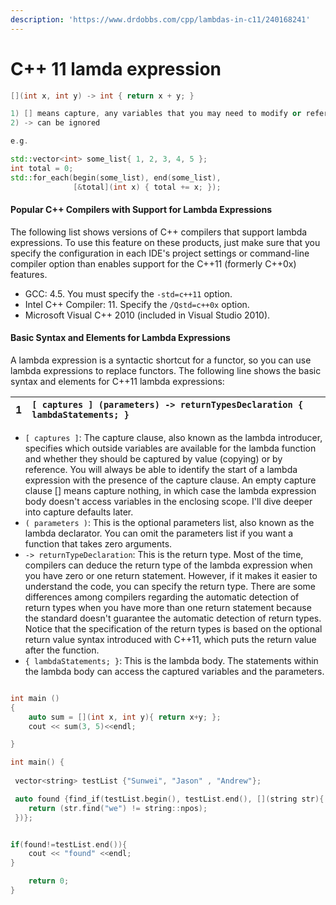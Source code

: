 ```yaml
---
description: 'https://www.drdobbs.com/cpp/lambdas-in-c11/240168241'
---
```


# C++ 11 lamda expression



```cpp
[](int x, int y) -> int { return x + y; }

1) [] means capture, any variables that you may need to modify or reference
2) -> can be ignored 

e.g. 

std::vector<int> some_list{ 1, 2, 3, 4, 5 };
int total = 0;
std::for_each(begin(some_list), end(some_list), 
              [&total](int x) {	total += x; });
```



#### Popular C++ Compilers with Support for Lambda Expressions

The following list shows versions of C++ compilers that support lambda expressions. To use this feature on these products, just make sure that you specify the configuration in each IDE's project settings or command-line compiler option than enables support for the C++11 \(formerly C++0x\) features.

* GCC: 4.5. You must specify the `-std=c++11` option.
* Intel C++ Compiler: 11. Specify the `/Qstd=c++0x` option.
* Microsoft Visual C++ 2010 \(included in Visual Studio 2010\).

#### Basic Syntax and Elements for Lambda Expressions

A lambda expression is a syntactic shortcut for a functor, so you can use lambda expressions to replace functors. The following line shows the basic syntax and elements for C++11 lambda expressions:

| 1 | **`[ captures ] (parameters) -> returnTypesDeclaration { lambdaStatements; }`** |
| :--- | :--- |


* `[ captures ]`: The capture clause, also known as the lambda introducer, specifies which outside variables are available for the lambda function and whether they should be captured by value \(copying\) or by reference. You will always be able to identify the start of a lambda expression with the presence of the capture clause. An empty capture clause \[\] means capture nothing, in which case the lambda expression body doesn't access variables in the enclosing scope. I'll dive deeper into capture defaults later.
* `( parameters )`: This is the optional parameters list, also known as the lambda declarator. You can omit the parameters list if you want a function that takes zero arguments.
* `-> returnTypeDeclaration`: This is the return type. Most of the time, compilers can deduce the return type of the lambda expression when you have zero or one return statement. However, if it makes it easier to understand the code, you can specify the return type. There are some differences among compilers regarding the automatic detection of return types when you have more than one return statement because the standard doesn't guarantee the automatic detection of return types. Notice that the specification of the return types is based on the optional return value syntax introduced with C++11, which puts the return value after the function.
* `{ lambdaStatements; }`: This is the lambda body. The statements within the lambda body can access the captured variables and the parameters.

```cpp

int main () 
{ 
	auto sum = [](int x, int y){ return x+y; };
	cout << sum(3, 5)<<endl;

} 

```

```cpp
int main() {
 
 vector<string> testList {"Sunwei", "Jason" , "Andrew"};

 auto found {find_if(testList.begin(), testList.end(), [](string str){
    return (str.find("we") != string::npos);
 })};


if(found!=testList.end()){
    cout << "found" <<endl;
}

    return 0;
}

```

